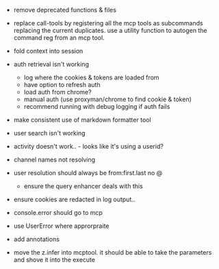 - remove deprecated functions & files
- replace call-tools by registering all the mcp tools as subcommands replacing the current duplicates. use a utility function to autogen the command reg from an mcp tool.
- fold context into session

- auth retrieval isn't working
  - log where the cookies & tokens are loaded from
  - have option to refresh auth
  - load auth from chrome?
  - manual auth (use proxyman/chrome to find cookie & token)
  - recommend running with debug logging if auth fails

- make consistent use of markdown formatter tool
- user search isn't working
- activity doesn't work.. - looks like it's using a userid?
- channel names not resolving
- user resolution should always be from:first.last no @
  - ensure the query enhancer deals with this
- ensure cookies are redacted in log output..
- console.error should go to mcp
- use UserError where approrpraite
- add annotations
- move the z.infer into mcptool. it should be able to take the parameters and shove it into the execute
